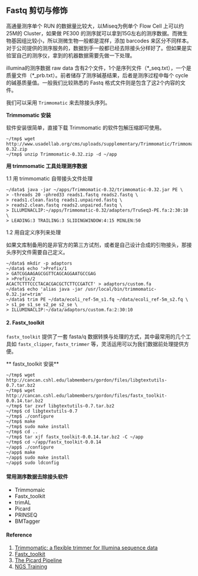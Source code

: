 ## Fastq 剪切与修饰

高通量测序单个 RUN 的数据量比较大，以Miseq为例单个 Flow Cell 上可以约25M的 Cluster，如果做 PE300 的测序就可以拿到15G左右的测序数据。而微生物基因组比较小，所以测微生物一般都是混样，添加 barcodes 来区分不同样本。对于公司提供的测序服务的，数据到手一般都已经去除接头分样好了。但如果是实验室自己的测序仪，拿到的机器数据需要先做一下处理。

illumina的测序数据 raw data 含有2个文件，1个是序列文件（\*_seq.txt），一个是质量文件（\*_prb.txt）。前者储存了测序碱基结果，后者是测序过程中每个 cycle 的碱基质量值。一般我们比较熟悉的 Fastq 格式文件则是包含了这2个内容的文件。

我们可以采用 `Trimmomatic` 来去除接头序列。

**Trimmomatic 安装**

软件安装很简单，直接下载 Trimmomatic 的软件包解压缩即可使用。

```
~/tmp$ wget http://www.usadellab.org/cms/uploads/supplementary/Trimmomatic/Trimmomatic-0.32.zip
~/tmp$ unzip Trimmomatic-0.32.zip -d ~/app
```

**用 trimmomatic 工具处理测序数据**

1.1 用 trimmomatic 自带接头文件处理

```
~/data$ java -jar ~/apps/Trimmomatic-0.32/trimmomatic-0.32.jar PE \
> -threads 20 -phred33 reads1.fastq reads2.fastq \
> reads1.clean.fastq reads1.unpaired.fastq \
> reads2.clean.fastq reads2.unpaired.fastq \
> ILLUMINACLIP:~/apps/Trimmomatic-0.32/adapters/TruSeq3-PE.fa:2:30:10 \
> LEADING:3 TRAILING:3 SLIDINGWINDOW:4:15 MINLEN:50
```

1.2 用自定义序列来处理

如果文库制备用的是非官方的第三方试剂，或者是自己设计合成的引物接头，那接头序列文件需要自己定义。

```
~/data$ mkdir -p adaptors
~/data$ echo '>Prefix/1
> GATCGGAAGAGCGGTTCAGCAGGAATGCCGAG
> >Prefix/2
ACACTCTTTCCCTACACGACGCTCTTCCGATCT' > adaptors/custom.fa
~/data$ echo 'alias java -jar /usr/local/bin/trimmomatic-0.32.jar=trim'
~/data$ trim PE ~/data/ecoli_ref-5m_s1.fq ~/data/ecoli_ref-5m_s2.fq \
> s1_pe s1_se s2_pe s2_se \
> ILLUMINACLIP:~/data/adaptors/custom.fa:2:30:10
```

#### 2. Fastx_toolkit

`fastx_toolkit` 提供了一套 fasta/q 数据转换与处理的方式，其中最常用的几个工具如 `fastx_clipper`, `fastx_trimmer` 等，灵活运用可以为我们数据前处理提供方便。

** fastx_toolkit 安装**

```
~/tmp$ wget http://cancan.cshl.edu/labmembers/gordon/files/libgtextutils-0.7.tar.bz2
~/tmp$ wget http://cancan.cshl.edu/labmembers/gordon/files/fastx_toolkit-0.0.14.tar.bz2
~/tmp$ tar zxvf libgtextutils-0.7.tar.bz2
~/tmp$ cd libgtextutils-0.7
~/tmp$ ./configure
~/tmp$ make
~/tmp$ sudo make install
~/tmp$ cd ..
~/tmp$ tar xjf fastx_toolkit-0.0.14.tar.bz2 -C ~/app
~/tmp$ cd ~/app/fastx_toolkit-0.0.14
~/app$ ./configure
~/app$ make
~/app$ sudo make install
~/app$ sudo ldconfig
```

#### 常用测序数据去除接头软件

* Trimmomaic
* Fastx_toolkit
* trimAL
* Picard
* PRINSEQ
* BMTagger



#### Reference ###
1. [Trimmomatic: a flexible trimmer for Illumina sequence data](http://bioinformatics.oxfordjournals.org/content/early/2014/04/12/bioinformatics.btu170.full.pdf)
2. [Fastx_toolkit](http://hannonlab.cshl.edu/fastx_toolkit/)
3. [The Picard Pipeline](https://www.broadinstitute.org/files/shared/mpg/plathumgen/plathumgen_fennell.pdf)
4. [NGS Training](http://data.bits.vib.be/pub/trainingen/NGSIntro/NGSbasics.pdf)
